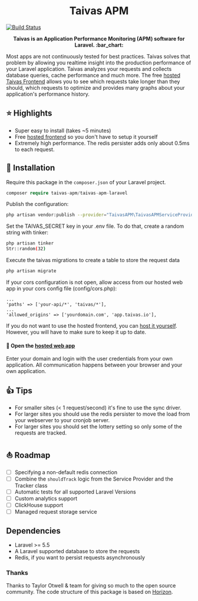 <h1 align="center">
  Taivas APM
</h1>

[![Build Status](https://travis-ci.com/Taivas-APM/taivas-apm-laravel.svg?branch=master)](https://travis-ci.com/Taivas-APM/taivas-apm-laravel)

<p align="center">
  <strong>Taivas is an Application Performance Monitoring (APM) software for Laravel. :bar_chart:</strong>
</p>

Most apps are not continuously tested for best practices. Taivas solves that problem by allowing you realtime insight into the production performance
of your Laravel application. Taivas analyzes your requests and collects database queries, cache performance and much more. The free [hosted Taivas 
Frontend](https://app.taivas.io) allows you to see which requests take longer than they should,
which requests to optimize and provides many graphs about your application's performance history.

## :star: Highlights
 - Super easy to install (takes ~5 minutes)
 - Free [hosted frontend](https://app.taivas.io) so you don't have to setup it yourself
 - Extremely high performance. The redis persister adds only about 0.5ms to each request.

## :rocket: Installation
Require this package in the `composer.json` of your Laravel project.

```php
composer require taivas-apm/taivas-apm-laravel
```

Publish the configuration:

```bash
php artisan vendor:publish --provider="TaivasAPM\TaivasAPMServiceProvider"
```

Set the TAIVAS_SECRET key in your .env file. To do that, create a random string with tinker:

```bash
php artisan tinker
Str::random(32)
```

Execute the taivas migrations to create a table to store the request data

```bash
php artisan migrate
```

If your cors configuration is not open, allow access from our hosted web app in your cors config file (config/cors.php):

```
...
'paths' => ['your-api/*', 'taivas/*'],
...
'allowed_origins' => ['yourdomain.com', 'app.taivas.io'],
```

If you do not want to use the hosted frontend, you can [host it yourself](https://github.com/Taivas-APM/taivas-apm-app). However, you will have to make sure to keep it up to date.


#### :rocket: Open the [hosted web app](https://app.taivas.io)
Enter your domain and login with the user credentials from your own application. All communication happens between your browser and your own application.

## :thumbsup: Tips
 - For smaller sites (< 1 request/second) it's fine to use the sync driver.
 - For larger sites you should use the redis persister to move the load from your webserver to your cronjob server.
 - For larger sites you should set the lottery setting so only some of the requests are tracked.

## :sailboat: Roadmap
 * [ ] Specifying a non-default redis connection
 * [ ] Combine the `shouldTrack` logic from the Service Provider and the Tracker class
 * [ ] Automatic tests for all supported Laravel Versions
 * [ ] Custom analytics support
 * [ ] ClickHouse support
 * [ ] Managed request storage service

## Dependencies
 - Laravel >= 5.5
 - A Laravel supported database to store the requests
 - Redis, if you want to persist requests asynchronously
 

### Thanks
Thanks to Taylor Otwell & team for giving so much to the open source community. The code structure of this package is based on [Horizon](https://github.com/laravel/horizon).
